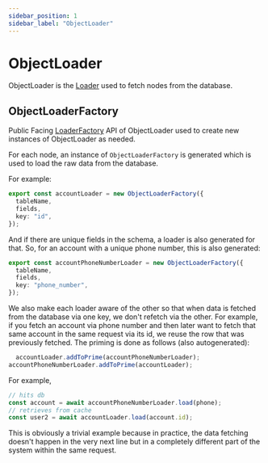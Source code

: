 ```yaml
---
sidebar_position: 1
sidebar_label: "ObjectLoader"
---
```


# ObjectLoader

ObjectLoader is the [Loader](/docs/loaders/loader) used to fetch nodes from the database.

## ObjectLoaderFactory

Public Facing [LoaderFactory](/docs/loaders/loader#loaderfactory) API of ObjectLoader used to create new instances of ObjectLoader as needed.

For each node, an instance of `ObjectLoaderFactory` is generated which is used to load the raw data from the database.

For example:

```ts title="src/ent/account_base.ts"
export const accountLoader = new ObjectLoaderFactory({
  tableName,
  fields,
  key: "id",
});
```

And if there are unique fields in the schema, a loader is also generated for that. So, for an account with a unique phone number, this is also generated:

```ts title="src/ent/account_base.ts"
export const accountPhoneNumberLoader = new ObjectLoaderFactory({
  tableName,
  fields,
  key: "phone_number",
});
```

We also make each loader aware of the other so that when data is fetched from the database via one key, we don't refetch via the other. For example, if you fetch an account via phone number and then later want to fetch that same account in the same request via its id, we reuse the row that was previously fetched. The priming is done as follows (also autogenerated):

```ts
  accountLoader.addToPrime(accountPhoneNumberLoader);
accountPhoneNumberLoader.addToPrime(accountLoader);
```

For example,

```ts
// hits db
const account = await accountPhoneNumberLoader.load(phone);
// retrieves from cache
const user2 = await accountLoader.load(account.id);
```

This is obviously a trivial example because in practice, the data fetching doesn't happen in the very next line but in a completely different part of the system within the same request.

